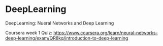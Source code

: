 # DeepLearning

DeepLearning: Nueral Networks and Deep Learning 

Coursera week 1 Quiz: https://www.coursera.org/learn/neural-networks-deep-learning/exam/QR8kq/introduction-to-deep-learning
